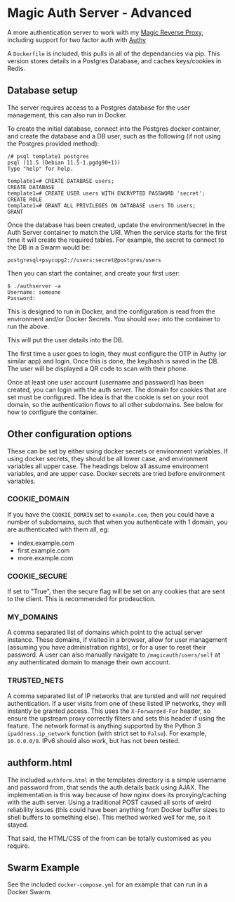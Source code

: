 # Magic Auth Server - Advanced

A more authentication server to work with my [Magic Reverse Proxy](https://github.com/sillyfrog/magicreverseproxy), including support for two factor auth with [Authy](https://authy.com/)

A `Dockerfile` is included, this pulls in all of the dependancies via pip. This version stores details in a Postgres Database, and caches keys/cookies in Redis.

## Database setup

The server requires access to a Postgres database for the user management, this can also run in Docker.

To create the initial database, connect into the Postgres docker container, and create the database and a DB user, such as the following (if not using the Postgres provided method):

```
/# psql template1 postgres
psql (11.5 (Debian 11.5-1.pgdg90+1))
Type "help" for help.

template1=# CREATE DATABASE users;
CREATE DATABASE
template1=# CREATE USER users WITH ENCRYPTED PASSWORD 'secret';
CREATE ROLE
template1=# GRANT ALL PRIVILEGES ON DATABASE users TO users;
GRANT
```

Once the database has been created, update the environment/secret in the Auth Server container to match the URI. When the service starts for the first time it will create the required tables. For example, the secret to connect to the DB in a Swarm would be:

```
postgresql+psycopg2://users:secret@postgres/users
```

Then you can start the container, and create your first user:

```
$ ./authserver -a
Username: someone
Password:
```

This is designed to run in Docker, and the configuration is read from the environment and/or Docker Secrets. You should `exec` into the container to run the above.

This will put the user details into the DB.

The first time a user goes to login, they must configure the OTP in Authy (or similar app) and login. Once this is done, the key/hash is saved in the DB. The user will be displayed a QR code to scan with their phone.

Once at least one user account (username and password) has been created, you can login with the auth server. The domain for cookies that are set must be configured. The idea is that the cookie is set on your root domain, so the authentication flows to all other subdomains. See below for how to configure the container.

## Other configuration options

These can be set by either using docker secrets or environment variables. If using docker secrets, they should be all lower case, and environment variables all upper case. The headings below all assume environment variables, and are upper case. Docker secrets are tried before environment variables.

### COOKIE_DOMAIN

If you have the `COOKIE_DOMAIN` set to `example.com`, then you could have a number of subdomains, such that when you authenticate with 1 domain, you are authenticated with them all, eg:

- index.example.com
- first.example.com
- more.example.com

### COOKIE_SECURE

If set to "True", then the secure flag will be set on any cookies that are sent to the client. This is recommended for prodeuction.

### MY_DOMAINS

A comma separated list of domains which point to the actual server instance. These domains, if visited in a browser, allow for user management (assuming you have administration rights), or for a user to reset their password. A user can also manually navigate to `/magicauth/users/self` at any authenticated domain to manage their own account.

### TRUSTED_NETS

A comma separated list of IP networks that are tursted and will _not_ required authentication. If a user visits from one of these listed IP networks, they will instantly be granted access. This uses the `X-Forwarded-For` header, so ensure the upstream proxy correctly filters and sets this header if using the feature. The network format is anything supported by the Python 3 `ipaddress.ip_network` function (with strict set to `False`). For example, `10.0.0.0/8`. IPv6 should also work, but has not been tested.

## authform.html

The included `authform.html` in the templates directory is a simple username and password from, that sends the auth details back using AJAX. The implementation is this way because of how nginx does its proxying/caching with the auth server. Using a traditional POST caused all sorts of weird reliability issues (this could have been anything from Docker buffer sizes to shell buffers to something else). This method worked well for me, so it stayed.

That said, the HTML/CSS of the from can be totally customised as you require.

## Swarm Example

See the included `docker-compose.yml` for an example that can run in a Docker Swarm.
